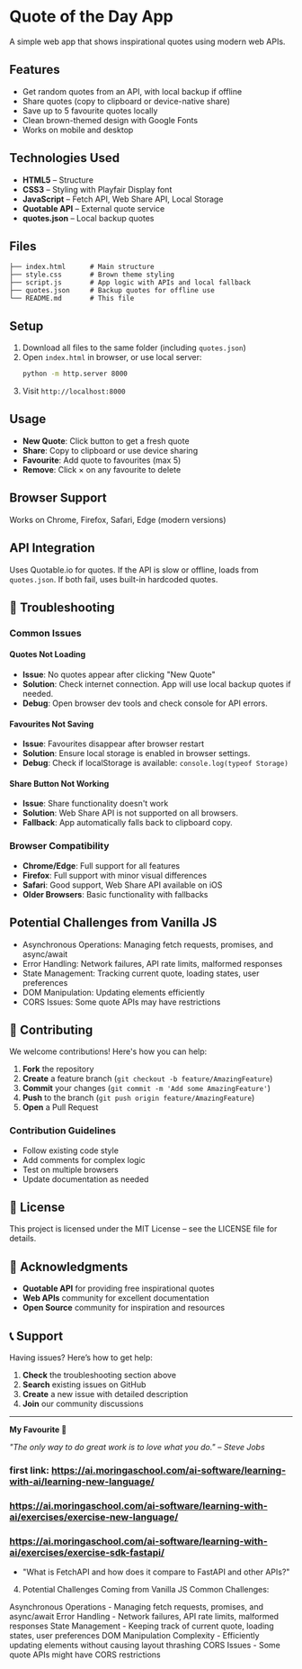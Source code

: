 # Quote of the Day App

A simple web app that shows inspirational quotes using modern web APIs.

## Features

- Get random quotes from an API, with local backup if offline
- Share quotes (copy to clipboard or device-native share)
- Save up to 5 favourite quotes locally
- Clean brown-themed design with Google Fonts
- Works on mobile and desktop

## Technologies Used

- **HTML5** – Structure
- **CSS3** – Styling with Playfair Display font
- **JavaScript** – Fetch API, Web Share API, Local Storage
- **Quotable API** – External quote service
- **quotes.json** – Local backup quotes

## Files

```
├── index.html      # Main structure
├── style.css       # Brown theme styling
├── script.js       # App logic with APIs and local fallback
├── quotes.json     # Backup quotes for offline use
└── README.md       # This file
```

## Setup

1. Download all files to the same folder (including `quotes.json`)
2. Open `index.html` in browser, or use local server:
   ```bash
   python -m http.server 8000
   ```
3. Visit `http://localhost:8000`

## Usage

- **New Quote**: Click button to get a fresh quote
- **Share**: Copy to clipboard or use device sharing  
- **Favourite**: Add quote to favourites (max 5)
- **Remove**: Click × on any favourite to delete

## Browser Support

Works on Chrome, Firefox, Safari, Edge (modern versions)

## API Integration

Uses Quotable.io for quotes.
If the API is slow or offline, loads from `quotes.json`.
If both fail, uses built-in hardcoded quotes.

## 🐛 Troubleshooting

### Common Issues

#### Quotes Not Loading
- **Issue**: No quotes appear after clicking "New Quote"
- **Solution**: Check internet connection. App will use local backup quotes if needed.
- **Debug**: Open browser dev tools and check console for API errors.

#### Favourites Not Saving
- **Issue**: Favourites disappear after browser restart
- **Solution**: Ensure local storage is enabled in browser settings.
- **Debug**: Check if localStorage is available: `console.log(typeof Storage)`

#### Share Button Not Working
- **Issue**: Share functionality doesn't work
- **Solution**: Web Share API is not supported on all browsers.
- **Fallback**: App automatically falls back to clipboard copy.

### Browser Compatibility
- **Chrome/Edge**: Full support for all features
- **Firefox**: Full support with minor visual differences
- **Safari**: Good support, Web Share API available on iOS
- **Older Browsers**: Basic functionality with fallbacks

## Potential Challenges from Vanilla JS

- Asynchronous Operations: Managing fetch requests, promises, and async/await
- Error Handling: Network failures, API rate limits, malformed responses
- State Management: Tracking current quote, loading states, user preferences
- DOM Manipulation: Updating elements efficiently
- CORS Issues: Some quote APIs may have restrictions

## 🤝 Contributing

We welcome contributions! Here's how you can help:

1. **Fork** the repository
2. **Create** a feature branch (`git checkout -b feature/AmazingFeature`)
3. **Commit** your changes (`git commit -m 'Add some AmazingFeature'`)
4. **Push** to the branch (`git push origin feature/AmazingFeature`)
5. **Open** a Pull Request

### Contribution Guidelines
- Follow existing code style
- Add comments for complex logic
- Test on multiple browsers
- Update documentation as needed

## 📄 License

This project is licensed under the MIT License – see the LICENSE file for details.

## 🙏 Acknowledgments

- **Quotable API** for providing free inspirational quotes
- **Web APIs** community for excellent documentation
- **Open Source** community for inspiration and resources

## 📞 Support

Having issues? Here’s how to get help:

1. **Check** the troubleshooting section above
2. **Search** existing issues on GitHub
3. **Create** a new issue with detailed description
4. **Join** our community discussions

---

**My Favourite 🎉** 

*"The only way to do great work is to love what you do." – Steve Jobs*






### first link: https://ai.moringaschool.com/ai-software/learning-with-ai/learning-new-language/

### https://ai.moringaschool.com/ai-software/learning-with-ai/exercises/exercise-new-language/


### https://ai.moringaschool.com/ai-software/learning-with-ai/exercises/exercise-sdk-fastapi/
 - "What is FetchAPI and how does it compare to FastAPI and other APIs?"

4. Potential Challenges Coming from Vanilla JS
Common Challenges:

Asynchronous Operations - Managing fetch requests, promises, and async/await
Error Handling - Network failures, API rate limits, malformed responses
State Management - Keeping track of current quote, loading states, user preferences
DOM Manipulation Complexity - Efficiently updating elements without causing layout thrashing
CORS Issues - Some quote APIs might have CORS restrictions